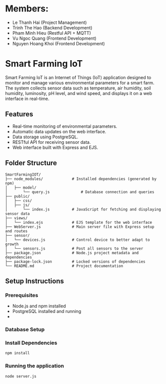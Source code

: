 # Members:
- Le Thanh Hai (Project Management)
- Trinh The Hao (Backend Development)
- Pham Minh Hieu (Restful API + MQTT)
- Vu Ngoc Quang (Frontend Development)
- Nguyen Hoang Khoi (Frontend Development)

# Smart Farming IoT

Smart Farming IoT is an Internet of Things (IoT) application designed to monitor and manage various environmental parameters for a smart farm. The system collects sensor data such as temperature, air humidity, soil humidity, luminosity, pH level, and wind speed, and displays it on a web interface in real-time.

## Features

- Real-time monitoring of environmental parameters.
- Automatic data updates on the web interface.
- Data storage using PostgreSQL.
- RESTful API for receiving sensor data.
- Web interface built with Express and EJS.

## Folder Structure
```plaintext
SmartFarmingIOT/
├── node_modules/             # Installed dependencies (generated by npm)
│   ├── model/
│       └── query.js              # Database connection and queries
├── public/
│   ├── css/
│   ├── js/
│       └── index.js          # JavaScript for fetching and displaying sensor data
├── views/
│   └── index.ejs             # EJS template for the web interface
├── WebServer.js              # Main server file with Express setup and routes
├── sensor/
│   └── devices.js            # Control device to better adapt to growth
│   └── sensors.js            # Post all sensors to the server
├── package.json              # Node.js project metadata and dependencies
├── package-lock.json         # Locked versions of dependencies
└── README.md                 # Project documentation
```

## Setup Instructions

### Prerequisites
- Node.js and npm installed
- PostgreSQL installed and running
- 
### Database Setup

### Install Dependencies
```bash
npm install
```

### Running the application
```bash
node server.js
```


